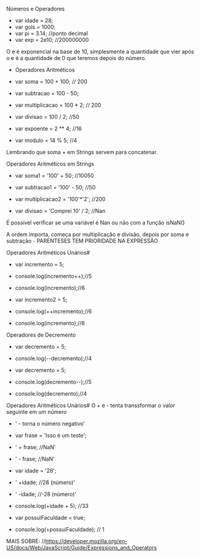 Números e Operadores

- var idade = 28;
- var gols = 1000;
- var pi = 3.14; //ponto decimal
- var exp = 2e10; //200000000 

O e é exponencial na base de 10, simplesmente a quantidade que vier após o e é a quantidade de 0 que teremos depois do número.



- Operadores Aritméticos


- var soma = 100 + 100; // 200
- var subtracao = 100 - 50;
- var multiplicacao = 100 * 2; // 200 
- var divisao = 100 / 2; //50
- var expoente = 2 ** 4; //16 
- var modulo = 14 % 5; //4

Lembrando que soma + em Strings servem para concatenar.


Operadores Aritméticos em Strings

- var soma1 = '100' + 50; //10050

- var subtracao1 = '100' - 50; //50

- var multiplicacao2 = '100'*'2'; //200

- var divisao = 'Comprei 10' / 2; //Nan

É possível verificar se uma variável é Nan ou não com a função 
isNaN()

A ordem importa,
começa por multiplicação e divisão, depois por soma e subtração - PARENTESES TEM PRIORIDADE NA EXPRESSÃO



Operadores Aritméticos Unários#
- var incremento = 5;
- console.log(incremento++);//5
- console.log(incremento);//6


- var incremento2 = 5;
- console.log(++incremento);//6
- console.log(incremento);//6

Operadores de Decremento
- var decremento = 5;
- console.log(--decremento);//4

- var decremento = 5;
- console.log(decremento--);//5
- console.log(decremento);//4


Operadores Aritméticos Unários#
O + e - tenta transsformar o valor seguinte em um número
- ' - torna o número negativo'
- var frase = 'Isso é um teste';
- ' + frase; //NaN'
- ' - frase; //NaN'

- var idade = '28';
- ' +idade; //28 (número)'
- ' -idade; //-28 (número)'
- console.log(+idade + 5); //33

- var possuiFaculdade = true;
- console.log(+possuiFaculdade); // 1


MAIS SOBRE:
//https://developer.mozilla.org/en-US/docs/Web/JavaScript/Guide/Expressions_and_Operators

